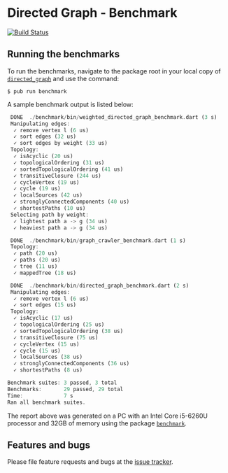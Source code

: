 
# Directed Graph - Benchmark

[![Build Status](https://travis-ci.com/simphotonics/directed_graph.svg?branch=master)](https://travis-ci.com/simphotonics/directed_graph)

## Running the benchmarks

To run the benchmarks, navigate to the package root in your local copy of [`directed_graph`][directed_graph] and
use the command:
```Console
$ pub run benchmark
```
A sample benchmark output is listed below:
```Dart
 DONE  ./benchmark/bin/weighted_directed_graph_benchmark.dart (3 s)
 Manipulating edges:
  ✓ remove vertex l (6 us)
  ✓ sort edges (32 us)
  ✓ sort edges by weight (33 us)
 Topology:
  ✓ isAcyclic (20 us)
  ✓ topologicalOrdering (31 us)
  ✓ sortedTopologicalOrdering (41 us)
  ✓ transitiveClosure (244 us)
  ✓ cycleVertex (19 us)
  ✓ cycle (19 us)
  ✓ localSources (42 us)
  ✓ stronglyConnectedComponents (40 us)
  ✓ shortestPaths (10 us)
 Selecting path by weight:
  ✓ lightest path a -> g (34 us)
  ✓ heaviest path a -> g (34 us)

 DONE  ./benchmark/bin/graph_crawler_benchmark.dart (1 s)
 Topology:
  ✓ path (20 us)
  ✓ paths (20 us)
  ✓ tree (11 us)
  ✓ mappedTree (18 us)

 DONE  ./benchmark/bin/directed_graph_benchmark.dart (2 s)
 Manipulating edges:
  ✓ remove vertex l (6 us)
  ✓ sort edges (15 us)
 Topology:
  ✓ isAcyclic (17 us)
  ✓ topologicalOrdering (25 us)
  ✓ sortedTopologicalOrdering (38 us)
  ✓ transitiveClosure (75 us)
  ✓ cycleVertex (15 us)
  ✓ cycle (15 us)
  ✓ localSources (38 us)
  ✓ stronglyConnectedComponents (36 us)
  ✓ shortestPaths (8 us)

Benchmark suites: 3 passed, 3 total
Benchmarks:       29 passed, 29 total
Time:             7 s
Ran all benchmark suites.
```

The report above was generated on a PC with an Intel Core i5-6260U processor and 32GB of memory
using the package [`benchmark`][benchmark].




## Features and bugs
Please file feature requests and bugs at the [issue tracker].


[benchmark]: https://pub.dev/packages/benchmark

[issue tracker]: https://github.com/simphotonics/directed_graph/issues

[directed_graph]: https://pub.dev/packages/directed_graph
